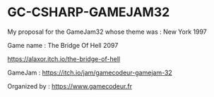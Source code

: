 # GC-CSHARP-GAMEJAM32

My proposal for the GameJam32 whose theme was : New York 1997

Game name : The Bridge Of Hell 2097

https://alaxor.itch.io/the-bridge-of-hell

GameJam : https://itch.io/jam/gamecodeur-gamejam-32

Organized by : https://www.gamecodeur.fr
